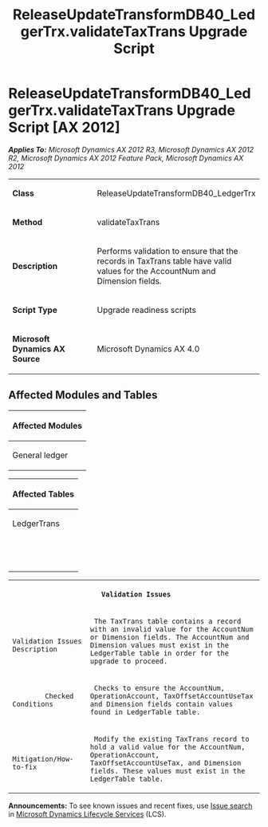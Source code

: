 ﻿---
title: ReleaseUpdateTransformDB40_LedgerTrx.validateTaxTrans Upgrade Script
TOCTitle: ReleaseUpdateTransformDB40_LedgerTrx.validateTaxTrans Upgrade Script
ms:assetid: c374054e-0ed2-40e0-8a23-d50b17b1646c
ms:mtpsurl: https://msdn.microsoft.com/en-us/library/JJ686847(v=AX.60)
ms:contentKeyID: 49711044
ms.date: 05/18/2015
mtps_version: v=AX.60
---

# ReleaseUpdateTransformDB40\_LedgerTrx.validateTaxTrans Upgrade Script [AX 2012]


_**Applies To:** Microsoft Dynamics AX 2012 R3, Microsoft Dynamics AX 2012 R2, Microsoft Dynamics AX 2012 Feature Pack, Microsoft Dynamics AX 2012_

<table>
<colgroup>
<col style="width: 50%" />
<col style="width: 50%" />
</colgroup>
<tbody>
<tr class="odd">
<td><p><strong>Class</strong></p></td>
<td><p>ReleaseUpdateTransformDB40_LedgerTrx</p></td>
</tr>
<tr class="even">
<td><p><strong>Method</strong></p></td>
<td><p>validateTaxTrans</p></td>
</tr>
<tr class="odd">
<td><p><strong>Description</strong></p></td>
<td><p>Performs validation to ensure that the records in TaxTrans table have valid values for the AccountNum and Dimension fields.</p></td>
</tr>
<tr class="even">
<td><p><strong>Script Type</strong></p></td>
<td><p>Upgrade readiness scripts</p></td>
</tr>
<tr class="odd">
<td><p><strong>Microsoft Dynamics AX Source</strong></p></td>
<td><p>Microsoft Dynamics AX 4.0</p></td>
</tr>
</tbody>
</table>


## Affected Modules and Tables

<table>
<colgroup>
<col style="width: 100%" />
</colgroup>
<thead>
<tr class="header">
<th><p>Affected Modules</p></th>
</tr>
</thead>
<tbody>
<tr class="odd">
<td><p>General ledger</p></td>
</tr>
</tbody>
</table>


<table>
<colgroup>
<col style="width: 100%" />
</colgroup>
<thead>
<tr class="header">
<th><p>Affected Tables</p></th>
</tr>
</thead>
<tbody>
<tr class="odd">
<td><p>LedgerTrans</p></td>
</tr>
<tr class="even">
<td><p></p></td>
</tr>
<tr class="odd">
<td><p></p></td>
</tr>
<tr class="even">
<td><p></p></td>
</tr>
</tbody>
</table>


<table xmlns="http://www.w3.org/1999/xhtml">
              <tr><th colspan="2">
		
   <p>
   
	 Validation Issues
  </p>
  </th></tr>
              <tr><td>
		
   <p>
   
	 
            Validation Issues Description
          
  </p>
  </td><td>
		
   <p>
   
	 The TaxTrans table contains a record with an invalid value for the AccountNum or Dimension fields. The AccountNum and Dimension values must exist in the LedgerTable table in order for the upgrade to proceed.
  </p>
  </td></tr>
              <tr><td>
		
   <p>
   
	 
            Checked Conditions
          
  </p>
  </td><td>
		
   <p>
   
	 Checks to ensure the AccountNum, OperationAccount, TaxOffsetAccountUseTax and Dimension fields contain values found in LedgerTable table.
  </p>
  </td></tr>
              <tr><td>
		
   <p>
   
	 
            Mitigation/How-to-fix
          
  </p>
  </td><td>
		
   <p>
   
	 Modify the existing TaxTrans record to hold a valid value for the AccountNum, OperationAccount, TaxOffsetAccountUseTax, and Dimension fields. These values must exist in the LedgerTable table.
  </p>
  </td></tr>
            </table>

  
**Announcements:** To see known issues and recent fixes, use [Issue search](http://go.microsoft.com/fwlink/?linkid=389258) in [Microsoft Dynamics Lifecycle Services](http://go.microsoft.com/fwlink/?linkid=306505) (LCS).

